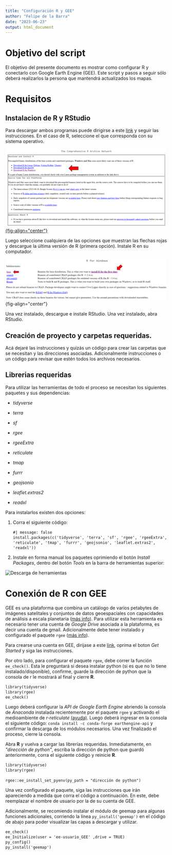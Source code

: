 ```yaml
---
title: "Configuración R y GEE"
author: "Felipe de la Barra"
date: "2023-06-23"
output: html_document
---
```


# Objetivo del script

El objetivo del presente documento es mostrar como configurar R y conectarlo con Google Earth Engine (GEE). Este script y pasos a seguir sólo deberá realizarlos la persona que mantendrá actualizados los mapas.

# Requisitos

## Instalacion de R y RStudio

Para descargar ambos programas puede dirigirse a este [link](https://posit.co/download/rstudio-desktop/ "Descargar R y RStudio") y seguir las instrucciones. En el caso de R, seleccione el que corresponda con su sistema operativo.

[![Descarga de R, paso 1](images/Descarga%20de%20R.png){fig-align="center"}](https://cran.rstudio.com/)

Luego seleccione cualquiera de las opciones que muestran las flechas rojas y descargue la última versión de R (primera opción). Instale R en su computador.

![Descarga de R, paso 2.](images/Descarga%20de%20R%20paso%202.png){fig-align="center"}

Una vez instalado, descargue e instale RStudio. Una vez instalado, abra RStudio.

## Creación de proyecto y carpetas requeridas.

Acá dejaré las instrucciones y quizás un código para crear las carpetas que se necesitan y las direcciones asociadas. Adicionalmente instrucciones o un código para revisar que estén todos los archivos necesarios.

## Librerias requeridas

Para utilizar las herramientas de todo el proceso se necesitan los siguientes paquetes y sus dependencias:

-   *tidyverse*

-   *terra*

-   *sf*

-   *rgee*

-   *rgeeExtra*

-   *reticulate*

-   *tmap*

-   *furrr*

-   *geojsonio*

-   *leaflet.extras2*

-   *readxl*

Para instalarlos existen dos opciones:

1.  Corra el siguiente código:

    ```{r librerias, eval=FALSE, warning=FALSE}
    #| message: false
    install.packages(c('tidyverse', 'terra', 'sf', 'rgee', 'rgeeExtra', 'reticulate', 'tmap', 'furrr', 'geojsonio', 'leaflet.extras2', 'readxl'))
    ```

2.  Instale en forma manual los paquetes oprimiendo el botón *Install Packages*, dentro del botón *Tools* en la barra de herramientas superior:

![Descarga de herramientas](images/Descarga%20de%20herramientas1.png)

# Conexión de R con GEE

GEE es una plataforma que combina un catálogo de varios petabytes de imágenes satelitales y conjuntos de datos geoespaciales con capacidades de análisis a escala planetaria ([más info](https://earthengine.google.com/ "Más información de GEE")). Para utilizar esta herramienta es necesario tener una cuenta de *Google Drive* asociada a la plataforma, es decir una cuenta de gmail. Adicionalmente debe tener instalado y configurado el paquete `rgee` ([más info](https://r-spatial.github.io/rgee/index.html "Info de rgee")).

Para crearse una cuenta en GEE, dirijase a este [link](https://earthengine.google.com "Crear cuenta en GEE."), oprima el boton *Get Started* y siga las instrucciones.

Por otro lado, para configurar el paquete `rgee`, debe correr la función `ee_check()`. Esta le preguntará si desea instalar python (si es que no lo tiene instalado/disponible), confirme, guarde la dirección de python que la consola de r le mostrará al final y cierre **R**.

```{r instalando_GEE, eval=FALSE}
library(tidyverse)
library(rgee)
ee_check()
```

Luego deberá configurar la *API de Google Earth Engine* abriendo la consola de *Anaconda* instalada recientemente por el paquete `rgee` y activando el medioambiente de *r-reticulate* [(ayuda)](https://docs.conda.io/projects/conda/en/latest/user-guide/getting-started.html "Guía para activar medioambiente de python")*.* Luego deberá ingresar en la consola el siguiente código: `conda install -c conda-forge earthengine-api` y confirmar la descarga de los módulos necesarios. Una vez finalizado el proceso, cierre la consola.

Abra **R** y vuelva a cargar las librerías requeridas. Inmediatamente, en *"dirección de python"*, escriba la dirección de python que guardó anteriormente, corra el siguiente código y reinicie **R**.

```{r instalando_GEE2, eval=FALSE}
library(tidyverse)
library(rgee)

rgee::ee_install_set_pyenv(py_path = "dirección de python")
```

Una vez configurado el paquete, siga las instrucciones que irán apareciendo a medida que corra el código a continuación. En este, debe reemplazar el nombre de usuario por la de su cuenta de GEE.

Adicionalmente, se recomiendo instalar el módulo de geemap para algunas funciones adicionales, corriendo la línea `py_install('geemap')` en el código de abajo para poder visualizar las capas a descargar y utilizar.

```{r iniciando_GEE, eval=FALSE}
ee_check()
ee_Initialize(user = 'ee-usuario_GEE' ,drive = TRUE)
py_config()
py_install('geemap')
```
